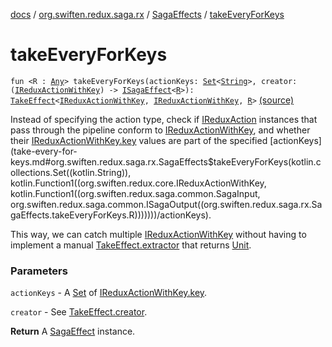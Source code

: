 [docs](../../index.md) / [org.swiften.redux.saga.rx](../index.md) / [SagaEffects](index.md) / [takeEveryForKeys](./take-every-for-keys.md)

# takeEveryForKeys

`fun <R : `[`Any`](https://kotlinlang.org/api/latest/jvm/stdlib/kotlin/-any/index.html)`> takeEveryForKeys(actionKeys: `[`Set`](https://kotlinlang.org/api/latest/jvm/stdlib/kotlin.collections/-set/index.html)`<`[`String`](https://kotlinlang.org/api/latest/jvm/stdlib/kotlin/-string/index.html)`>, creator: (`[`IReduxActionWithKey`](../../org.swiften.redux.core/-i-redux-action-with-key/index.md)`) -> `[`ISagaEffect`](../../org.swiften.redux.saga.common/-i-saga-effect.md)`<`[`R`](take-every-for-keys.md#R)`>): `[`TakeEffect`](../../org.swiften.redux.saga.common/-take-effect/index.md)`<`[`IReduxActionWithKey`](../../org.swiften.redux.core/-i-redux-action-with-key/index.md)`, `[`IReduxActionWithKey`](../../org.swiften.redux.core/-i-redux-action-with-key/index.md)`, `[`R`](take-every-for-keys.md#R)`>` [(source)](https://github.com/protoman92/KotlinRedux/tree/master/common/common-rx-saga/src/main/kotlin/org/swiften/redux/saga/rx/SagaEffects.kt#L164)

Instead of specifying the action type, check if [IReduxAction](../../org.swiften.redux.core/-i-redux-action.md) instances that pass through
the pipeline conform to [IReduxActionWithKey](../../org.swiften.redux.core/-i-redux-action-with-key/index.md), and whether their [IReduxActionWithKey.key](../../org.swiften.redux.core/-i-redux-action-with-key/key.md)
values are part of the specified [actionKeys](take-every-for-keys.md#org.swiften.redux.saga.rx.SagaEffects$takeEveryForKeys(kotlin.collections.Set((kotlin.String)), kotlin.Function1((org.swiften.redux.core.IReduxActionWithKey, kotlin.Function1((org.swiften.redux.saga.common.SagaInput, org.swiften.redux.saga.common.ISagaOutput((org.swiften.redux.saga.rx.SagaEffects.takeEveryForKeys.R)))))))/actionKeys).

This way, we can catch multiple [IReduxActionWithKey](../../org.swiften.redux.core/-i-redux-action-with-key/index.md) without having to implement a manual
[TakeEffect.extractor](../../org.swiften.redux.saga.common/-take-effect/extractor.md) that returns [Unit](https://kotlinlang.org/api/latest/jvm/stdlib/kotlin/-unit/index.html).

### Parameters

`actionKeys` - A [Set](https://kotlinlang.org/api/latest/jvm/stdlib/kotlin.collections/-set/index.html) of [IReduxActionWithKey.key](../../org.swiften.redux.core/-i-redux-action-with-key/key.md).

`creator` - See [TakeEffect.creator](../../org.swiften.redux.saga.common/-take-effect/creator.md).

**Return**
A [SagaEffect](../../org.swiften.redux.saga.common/-saga-effect/index.md) instance.

